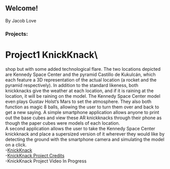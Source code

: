 ## Welcome!
By Jacob Love

### Projects:


# Project1 KnickKnack\
shop but with some added technological flare. The two locations depicted are Kennedy Space Center and the pyramid Castillo de Kukulcán, which each feature a 3D representation of the actual location (a rocket and the pyramid respectively). In addition to the standard likeness, both knickknacks give the weather at each location, and if it is raining at the location, it will be raining on the model. The Kennedy Space Center model even plays Gustav Holst’s Mars to set the atmosphere. They also both function as magic 8 balls, allowing the user to turn them over and back to get a new saying. A simple smartphone application allows anyone to print out the base cubes and view these AR knickknacks through their phone as though the paper cubes were models of each location.\
A second application allows the user to take the Kennedy Space Center knickknack and place a supersized version of it wherever they would like by detecting the ground with the smartphone camera and simulating the model on a click.\
-[KnickKnack](https://github.com/JacobLove1/TrinketProject)\
-[KnickKnack Project Credits](https://github.com/JacobLove1/Site/blob/main/VRCREDITS.txt)\
-KnickKnack Project Video In Progress
